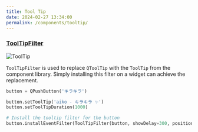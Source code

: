 ```yaml
---
title: Tool Tip
date: 2024-02-27 13:34:00
permalink: /components/tooltip/
---
```


### [ToolTipFilter](https://pyqt-fluent-widgets.readthedocs.io/en/latest/autoapi/qfluentwidgets/components/widgets/tool_tip/index.html#qfluentwidgets.components.widgets.tool_tip.ToolTipFilter)

![ToolTip](/img/components/tooltip/ToolTip.png)

`ToolTipFilter` is used to replace `QToolTip` with the `ToolTip` from the component library. Simply installing this filter on a widget can achieve the replacement.

```python
button = QPushButton('キラキラ')

button.setToolTip('aiko - キラキラ ✨')
button.setToolTipDuration(1000)

# Install the tooltip filter for the button
button.installEventFilter(ToolTipFilter(button, showDelay=300, position=ToolTipPosition.TOP))
```